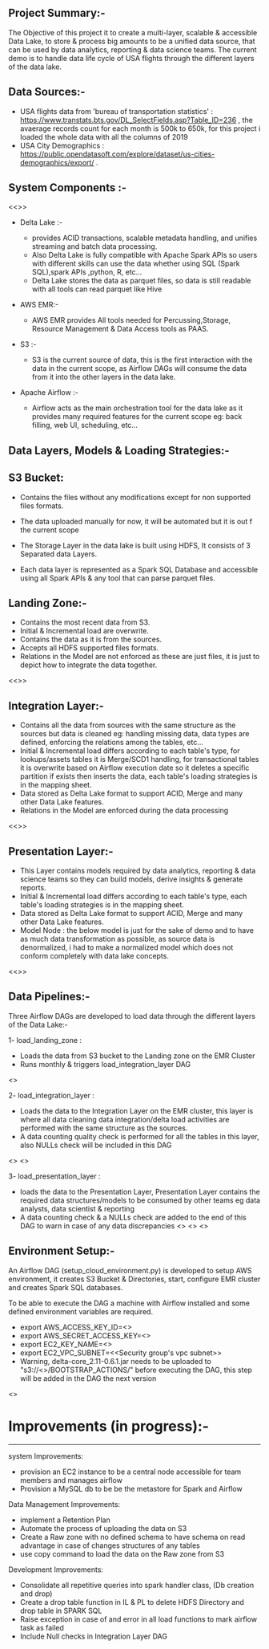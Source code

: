 Project Summary:-
-----------------
The Objective of this project it to create a multi-layer, scalable & accessible Data Lake, to store & process big amounts to be a unified data source, that can be used by data analytics, reporting & data science teams.
The current demo is to handle data life cycle of USA flights through the different layers of the data lake.

Data Sources:-
-----------------
- USA flights data from 'bureau of transportation statistics' : https://www.transtats.bts.gov/DL_SelectFields.asp?Table_ID=236 , the avaerage records count for each month is 500k to 650k, for this project i loaded the whole data with all the columns of 2019 
- USA City Demographics : https://public.opendatasoft.com/explore/dataset/us-cities-demographics/export/ .

System Components :-
------------------------
<<<attach system component image here>>>
- Delta Lake :-
    - provides ACID transactions, scalable metadata handling, and unifies streaming and batch data processing. 
    - Also Delta Lake is fully compatible with Apache Spark APIs so users with different skills can use the data whether using SQL (Spark SQL),spark APIs ,python, R, etc...
    - Delta Lake stores the data as parquet files, so data is still readable with all tools can read parquet like Hive 

- AWS EMR:-
    - AWS EMR provides All tools needed for Percussing,Storage, Resource Management & Data Access tools as PAAS.

- S3 :-
    - S3 is the current source of data, this is the first interaction with the data in the current scope, as Airflow DAGs will consume the data from it into the other layers in the data lake.
    
- Apache Airflow :-
    - Airflow acts as the main orchestration tool for the data lake as it provides many required features for the current scope eg: back filling, web UI, scheduling, etc...
    
Data Layers, Models & Loading Strategies:-
------------------
S3 Bucket:
---------
- Contains the files without any modifications except for non supported files formats.
- The data uploaded manually for now, it will be automated but it is out f the current scope


- The Storage Layer in the data lake is built using HDFS, It consists of 3 Separated data Layers.
- Each data layer is represented as a Spark SQL Database and accessible using all Spark APIs & any tool that can parse parquet files.

Landing Zone:-
-------------
- Contains the most recent data from S3.
- Initial & Incremental load are overwrite.
- Contains the data as it is from the sources.
- Accepts all HDFS supported files formats.
- Relations in the Model are not enforced as these are just files, it is just to depict how to integrate the data together.

<<<attach model here>>>

Integration Layer:-
-------------
- Contains all the data from sources with the same structure as the sources but data is cleaned eg: handling missing data, data types are defined, enforcing the relations among the tables, etc...
- Initial & Incremental load differs according to each table's type, for lookups/assets tables it is Merge/SCD1 handling, for transactional tables it is overwrite based on Airflow execution date so it deletes a specific partition if exists then inserts the data, each table's loading strategies is in the mapping sheet.
- Data stored as Delta Lake format to support ACID, Merge and many other Data Lake features. 
- Relations in the Model are enforced during the data processing

<<<attach model here>>>


Presentation Layer:-
-------------
- This Layer contains models required by data analytics, reporting & data science teams so they can build models, derive insights & generate reports.
- Initial & Incremental load differs according to each table's type, each table's loading strategies is in the mapping sheet.
- Data stored as Delta Lake format to support ACID, Merge and many other Data Lake features. 
- Model Node : the below model is just for the sake of demo and to have as much data transformation as possible, as source data is denormalized, i had to make a normalized model which does not conform completely with data lake concepts.

<<<attach model here>>>

Data Pipelines:-
---------------------------
Three Airflow DAGs are developed to load data through the different layers of the Data Lake:-

1- load_landing_zone : 

- Loads the data from S3 bucket to the Landing zone on the EMR Cluster
- Runs monthly & triggers load_integration_layer DAG

<<attach DAG Image here>>

2- load_integration_layer : 
- Loads the data to the Integration Layer on the EMR cluster, this layer is where all data cleaning data integration/delta load activities are performed with the same structure as the sources.
- A data counting quality check is performed for all the tables in this layer, also NULLs check will be included in this DAG

<<attach DAG Image here>>
<<attach Counts image>>

3- load_presentation_layer : 
- loads the data to the Presentation Layer, Presentation Layer contains the required data structures/models to be consumed by other teams eg data analysts, data scientist & reporting
- A data counting check & a NULLs check are added to the end of this DAG to warn in case of any data discrepancies
<<attach DAG Image here>>
<<attach Counts image>>
<<attach Nulls image>>

Environment Setup:-
------------------
An Airflow DAG (setup_cloud_environment.py) is developed to setup AWS environment, it creates S3 Bucket & Directories, start, configure EMR cluster and creates Spark SQL databases.

To be able to execute the DAG a machine with Airflow installed and some defined environment variables are required.

- export AWS_ACCESS_KEY_ID=<<AWS access key should be defined>>
- export AWS_SECRET_ACCESS_KEY=<<AWS secret key should be defined>>
- export EC2_KEY_NAME=<<EC2 key name>>
- export EC2_VPC_SUBNET=<<Security group's vpc subnet>>
- Warning, delta-core_2.11-0.6.1.jar needs to be uploaded to "s3://<<S3 Bucket name>>/BOOTSTRAP_ACTIONS/" before executing the DAG, this step will be added in the DAG the next version

<<attach setup_aws_environement DAG here>>


# Improvements (in progress):-
-----------------------
system Improvements:

- provision an EC2 instance to be a central node accessible for team members and manages airflow 
- Provision a MySQL db to be be the metastore for Spark and Airflow

Data Management Improvements:

- implement a Retention Plan
- Automate the process of uploading the data on S3
- Create a Raw zone with no defined schema to have schema on read advantage in case of changes structures of any tables
- use copy command to load the data on the Raw zone from S3


Development Improvements:
- Consolidate all repetitive queries into spark handler class, (Db creation and drop)
- Create a drop table function in IL & PL to delete HDFS Directory and drop table in SPARK SQL
- Raise exception in case of and error in all load functions to mark airflow task as failed
- Include Null checks in Integration Layer DAG
